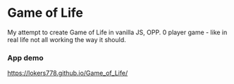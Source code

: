 # Game of Life

My attempt to create Game of Life in vanilla JS, OPP. 0 player game - like in real life not all working the way it should.

### App demo

 https://lokers778.github.io/Game_of_Life/
